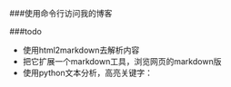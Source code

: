 ###使用命令行访问我的博客

###todo
*  使用html2markdown去解析内容
*  把它扩展一个markdown工具，浏览网页的markdown版
*  使用python文本分析，高亮关键字：

